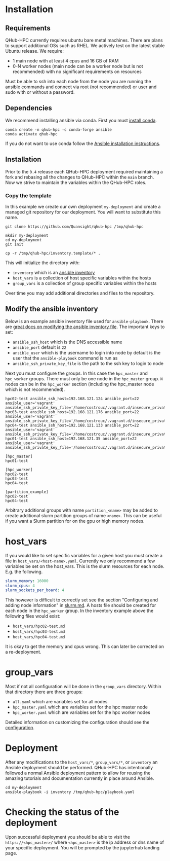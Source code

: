 # Installation

## Requirements

QHub-HPC currently requires ubuntu bare metal machines. There are
plans to support additional OSs such as RHEL. We actively test on the
latest stable Ubuntu release. We require:

- 1 main node with at least 4 cpus and 16 GB of RAM
- 0-N worker nodes (main node can be a worker node but is not
  recommended) with no significant requirements on resources

Must be able to ssh into each node from the node you are running the
ansible commands and connect via root (not recommended) or user and
sudo with or without a password.

## Dependencies

We recommend installing ansible via conda. First you must [install
conda](https://docs.conda.io/projects/conda/en/latest/user-guide/install/index.html).

```shell
conda create -n qhub-hpc -c conda-forge ansible
conda activate qhub-hpc
```

If you do not want to use conda follow the [Ansible installation
instructions](https://docs.ansible.com/ansible/latest/installation_guide/intro_installation.html).

## Installation

Prior to the `0.4` release each QHub-HPC deployment required
maintaining a fork and rebasing all the changes to QHub-HPC within the
`main` branch. Now we strive to maintain the variables within the
QHub-HPC roles.

### Copy the template

In this example we create our own deployment `my-deployment` and
create a managed git repository for our deployment. You will want to
substitute this name.

```shell
git clone https://github.com/Quansight/qhub-hpc /tmp/qhub-hpc

mkdir my-deployment
cd my-deployment
git init

cp -r /tmp/qhub-hpc/inventory.template/* .
```

This will initialize the directory with:

- `inventory` which is an [ansible inventory](https://docs.ansible.com/ansible/latest/user_guide/intro_inventory.html)
- `host_vars` is a collection of host specific variables within the hosts
- `group_vars` is a collection of group specific variables within the hosts

Over time you may add additional directories and files to the
repository.

## Modify the ansible inventory

Below is an example ansible inventory file used for
`ansible-playbook`. There are [great docs on modifying the ansible inventory file](https://docs.ansible.com/ansible/latest/user_guide/intro_inventory.html).
The important keys to set:

- `ansible_ssh_host` which is the DNS accessible name
- `ansible_port` default is `22`
- `ansible_user` which is the username to login into node by default is the user that the `ansible-playbook` command is run as
- `ansible_ssh_private_key_file` is the path to the ssh key to login to node

Next you must configure the groups. In this case the `hpc_master` and
`hpc_worker` groups. There must only be one node in the `hpc_master`
group. `N` nodes can be in the `hpc_worker` section (including the
hpc_master node which is not recommended).

```
hpc02-test ansible_ssh_host=192.168.121.124 ansible_port=22 ansible_user='vagrant' ansible_ssh_private_key_file='/home/costrouc/.vagrant.d/insecure_private_key'
hpc03-test ansible_ssh_host=192.168.121.176 ansible_port=22 ansible_user='vagrant' ansible_ssh_private_key_file='/home/costrouc/.vagrant.d/insecure_private_key'
hpc04-test ansible_ssh_host=192.168.121.133 ansible_port=22 ansible_user='vagrant' ansible_ssh_private_key_file='/home/costrouc/.vagrant.d/insecure_private_key'
hpc01-test ansible_ssh_host=192.168.121.35 ansible_port=22 ansible_user='vagrant' ansible_ssh_private_key_file='/home/costrouc/.vagrant.d/insecure_private_key'

[hpc_master]
hpc01-test

[hpc_worker]
hpc02-test
hpc03-test
hpc04-test

[partition_example]
hpc02-test
hpc04-test
```

Arbitrary additional groups with name `partition_<name>` may be added
to create additional slurm partition groups of name `<name>`. This can
be useful if you want a Slurm partition for on the gpu or high memory
nodes.

# host_vars

If you would like to set specific variables for a given host you must
create a file in `host_vars/<host-name>.yaml`. Currently we only
recommend a few variables be set on the host_vars. This is the slurm
resources for each node. E.g. the following.

```yaml
slurm_memory: 16000
slurm_cpus: 4
slurm_sockets_per_board: 4
```

This however is difficult to correctly set see the section
"Configuring and adding node information" in [slurm.md](./slurm.md). A
hosts file should be created for each node in the `hpc_worker`
group. In the inventory example above the following files would exist:

- `host_vars/hpc02-test.md`
- `host_vars/hpc03-test.md`
- `host_vars/hpc04-test.md`

It is okay to get the memory and cpus wrong. This can later be
corrected on a re-deployment.

# group_vars

Most if not all configuration will be done in the `group_vars`
directory. Within that directory there are three groups:

- `all.yaml` which are variables set for all nodes
- `hpc_master.yaml` which are variables set for the hpc master node
- `hpc_worker.yaml` which are variables set for the hpc worker nodes

Detailed information on customizing the configuration should see the
[configuration](./configuration.md).

# Deployment

After any modifications to the `host_vars/*`, `group_vars/*`, or
`inventory` an Ansible deployment should be performed. QHub-HPC has
intentionally followed a normal Ansible deployment pattern to allow
for reusing the amazing tutorials and documentation currently in place
around Ansible.

```shell
cd my-deployment
ansible-playbook -i inventory /tmp/qhub-hpc/playbook.yaml
```

# Checking the status of the deployment

Upon successful deployment you should be able to visit the
`https://<hpc_master>/` where `<hpc_master>` is the ip address or dns
name of your specific deployment. You will be prompted by the
jupyterhub landing page.
